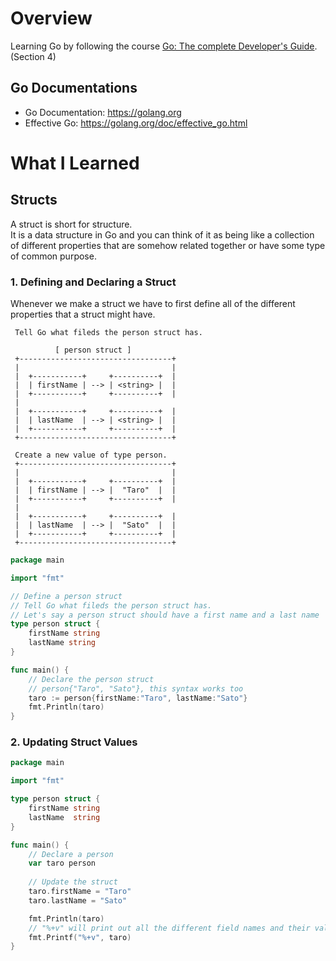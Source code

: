 # Overview
Learning Go by 
following the course [Go: The complete Developer's Guide](https://www.udemy.com/go-the-complete-developers-guide/).<br>
(Section 4)

## Go Documentations
- Go Documentation: https://golang.org
- Effective Go: https://golang.org/doc/effective_go.html

# What I Learned
## Structs
A struct is short for structure.<br>
It is a data structure in Go and you can think of it 
as being like a collection of different properties
that are somehow related together or have some type of common purpose.

### 1. Defining and Declaring a Struct
Whenever we make a struct we have to first define all of the different properties that a struct might have.

```
 Tell Go what fileds the person struct has.
 
          [ person struct ]
 +----------------------------------+
 |                                  |
 |  +-----------+     +----------+  |
 |  | firstName | --> | <string> |  |
 |  +-----------+     +----------+  |
 |
 |  +-----------+     +----------+  |
 |  | lastName  | --> | <string> |  |
 |  +-----------+     +----------+  |
 +----------------------------------+
 
 Create a new value of type person.
 +----------------------------------+
 |                                  |
 |  +-----------+     +----------+  |
 |  | firstName | --> |  "Taro"  |  |
 |  +-----------+     +----------+  |
 |
 |  +-----------+     +----------+  |
 |  | lastName  | --> |  "Sato"  |  |
 |  +-----------+     +----------+  |
 +----------------------------------+
```

```go
package main

import "fmt"

// Define a person struct
// Tell Go what fileds the person struct has.
// Let's say a person struct should have a first name and a last name
type person struct {
    firstName string
    lastName string
}

func main() {
    // Declare the person struct
    // person{"Taro", "Sato"}, this syntax works too
    taro := person{firstName:"Taro", lastName:"Sato"}
    fmt.Println(taro)
}
```

### 2. Updating Struct Values
```go
package main

import "fmt"

type person struct {
    firstName string
    lastName  string
}

func main() {
    // Declare a person
    var taro person
    
    // Update the struct
    taro.firstName = "Taro"
    taro.lastName = "Sato"

    fmt.Println(taro)
    // "%+v" will print out all the different field names and their values from 'taro'
    fmt.Printf("%+v", taro)
}
```